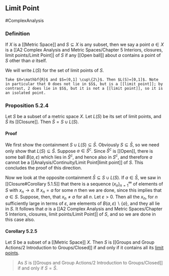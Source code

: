 ## Limit Point
#ComplexAnalysis  

### Definition
If $X$ is a [[Metric Space]] and $S \subseteq X$ is any subset, then we say a point $a \in X$ is a [[A2 Complex Analysis and Metric Spaces/Chapter 5 Interiors, closures, limit points/Limit Point]] of $S$ if any [[Open ball]] about $a$ contains a point of $S$ other than $a$ itself.

We will write $L(S)$ for the set of limit points of $S$.

```ad-example
Take $X=\mathbf{R}$ and $S=(0,1] \cup\{2\}$. Then $L(S)=[0,1]$. Note in particular that 0 does not lie in $S$, but is a [[limit point]]; by contrast, 2 does lie in $S$, but it is not a [[limit point]], so it is an isolated point.
```

### Proposition 5.2.4 
Let $S$ be a subset of a metric space $X .$ Let $L(S)$ be its set of limit points, and $\bar{S}$ its [[Closure]]. Then $\bar{S}=S \cup L(S)$.

#### Proof
We first show the containment $S \cup L(S) \subseteq \bar{S}$. Obviously $S \subseteq \bar{S}$, so we need only show that $L(S) \subseteq \bar{S}$. Suppose $a \in \bar{S}^{c}$. Since $\bar{S}^{c}$ is [[Open]], there is some ball $B(a, \varepsilon)$ which lies in $\bar{S}^{c}$, and hence also in $S^{c}$, and therefore $a$ cannot be a [[Analysis/Continuity/Limit Point|limit point]] of $S$. This concludes the proof of this direction.

Now we look at the opposite containment $\bar{S} \subseteq S \cup L(S) .$ If $a \in \bar{S}$, we saw in [[Closure#Corollary 5.1.5]] that there is a sequence $\left(x_{n}\right)_{n=1}^{\infty}$ of elements of $S$ with $x_{n} \rightarrow a$. If $x_{n}=a$ for some $n$ then we are done, since this implies that $a \in S .$ Suppose, then, that $x_{n} \neq a$ for all $n$. Let $\varepsilon>0 .$ Then all the $x_{n}$, for $n$ sufficiently large in terms of $\varepsilon$, are elements of $B(a, \varepsilon) \backslash\{a\}$, and they all lie in $S .$ It follows that $a$ is a [[A2 Complex Analysis and Metric Spaces/Chapter 5 Interiors, closures, limit points/Limit Point]] of $S$, and so we are done in this case also.

#### Corollary 5.2.5
Let $S$ be a subset of a [[Metric Space]] $X .$ Then $S$ is [[Groups and Group Actions/2 Introduction to Groups/Closed]] if and only if it contains all its [limit points](A2%20Complex%20Analysis%20and%20Metric%20Spaces/Chapter%205%20Interiors,%20closures,%20limit%20points/Limit%20Point.md).
> As $S$ is [[Groups and Group Actions/2 Introduction to Groups/Closed]] if and only if $S=\bar{S}$.